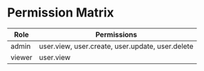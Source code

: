 # Permission Matrix

| Role   | Permissions                               |
|--------|-------------------------------------------|
| admin  | user.view, user.create, user.update, user.delete |
| viewer | user.view
